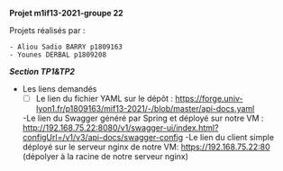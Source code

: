 **Projet m1if13-2021-groupe 22**


Projets réalisés par :

    - Aliou Sadio BARRY p1809163
    - Younes DERBAL p1809208



***Section TP1&TP2***

- Les liens demandés
    - [ ] Le lien du fichier YAML sur le dépôt :
        https://forge.univ-lyon1.fr/p1809163/mif13-2021/-/blob/master/api-docs.yaml
        
    -Le lien du Swagger généré par Spring et déployé sur notre VM :
        http://192.168.75.22:8080/v1/swagger-ui/index.html?configUrl=/v1/v3/api-docs/swagger-config
    -Le lien du client simple déployé sur le serveur nginx de notre VM:
        https://192.168.75.22:80 (dépolyer à la racine de notre serveur nginx)


